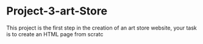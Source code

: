 # Project-3-art-Store
This project is the first step in the creation of an art store website, your task is to create an HTML page from scratc
